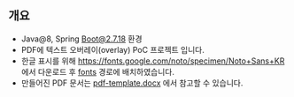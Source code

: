 ## 개요

- Java@8, Spring Boot@2.7.18 환경
- PDF에 텍스트 오버레이(overlay) PoC 프로젝트 입니다.
- 한글 표시를 위해 https://fonts.google.com/noto/specimen/Noto+Sans+KR 에서 다운로드 후 [fonts](./src/main/resources/fonts) 경로에 배치하였습니다.
- 만들어진 PDF 문서는 [pdf-template.docx](./src/main/resources/pdf-template.docx) 에서 참고할 수 있습니다.